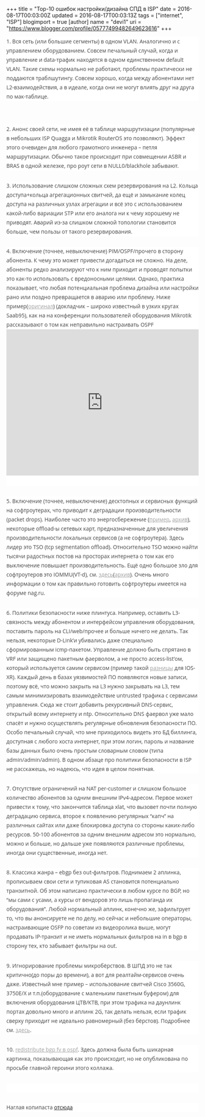 +++
title = "Top-10 ошибок настройки/дизайна СПД в ISP"
date = 2016-08-17T00:03:00Z
updated = 2016-08-17T00:03:13Z
tags = ["internet", "ISP"]
blogimport = true 
[author]
	name = "devi1"
	uri = "https://www.blogger.com/profile/05777499482649623616"
+++

<div style="background-color: white; border: 0px; color: #444444; font-family: &quot;Open Sans&quot;, Helvetica, Arial, sans-serif; font-size: 14px; line-height: 24px; margin-bottom: 1.71429rem; padding: 0px; vertical-align: baseline;">1. Вся сеть (или большие сегменты) в одном VLAN. Аналогично и с управлением оборудованием. Совсем печальный случай, когда и управление и data-трафик находятся в одном единственном default VLAN. Такие схемы нормально не работают, проблемы практически не поддаются траблшутингу. Совсем хорошо, когда между абонентами нет L2-взаимодействия, а в идеале, когда они не могут влиять друг на друга по мак-таблице.</div><div style="background-color: white; border: 0px; color: #444444; font-family: &quot;Open Sans&quot;, Helvetica, Arial, sans-serif; font-size: 14px; line-height: 24px; margin-bottom: 1.71429rem; padding: 0px; vertical-align: baseline;"></div><a name='more'></a><br /><br /><div style="background-color: white; border: 0px; color: #444444; font-family: &quot;Open Sans&quot;, Helvetica, Arial, sans-serif; font-size: 14px; line-height: 24px; margin-bottom: 1.71429rem; padding: 0px; vertical-align: baseline;">2. Анонс своей сети, не имея её в таблице маршрутизации (популярные в небольших ISP Quagga и Mikrotik RouterOS это позволяют). Эффект этого очевиден для любого грамотного инженера – петля маршрутизации. Обычно такое происходит при совмещении ASBR и BRAS в одной железке, про роут сети в NULL0/blackhole забывают.</div><div style="background-color: white; border: 0px; color: #444444; font-family: &quot;Open Sans&quot;, Helvetica, Arial, sans-serif; font-size: 14px; line-height: 24px; margin-bottom: 1.71429rem; padding: 0px; vertical-align: baseline;">3. Использование слишком сложных схем резервирования на L2. Кольца доступа+кольца агрегационных свитчей, да ещё и замыкание колец доступа на различных узлах агрегации и всё это с использованием какой-либо вариации STP или его аналога ни к чему хорошему не приводят. Аварий из-за слишком сложной топологии становится больше, чем пользы от такого резервирования.<br /><span id="more-913" style="border: 0px; margin: 0px; padding: 0px; vertical-align: baseline;"></span></div><div style="background-color: white; border: 0px; color: #444444; font-family: &quot;Open Sans&quot;, Helvetica, Arial, sans-serif; font-size: 14px; line-height: 24px; margin-bottom: 1.71429rem; padding: 0px; vertical-align: baseline;">4. Включение (точнее, невыключение) PIM/OSPF/прочего в сторону абонента. К чему это может привести догадаться не сложно. На деле, абоненты редко анализируют что к ним приходит и проводят попытки это как-то использовать с вредоносными целями. Однако, практика показывает, что любая потенциальная проблема дизайна или настройки рано или поздно превращается в аварию или проблему. Ниже пример(<a href="http://www.tiktube.com/video/CnhI3imFiKJKIKJKGICrFrlsDlHomFpq=" style="border: 0px; color: #9f9f9f; margin: 0px; outline: none; padding: 0px; vertical-align: baseline;" target="_blank">оригинал</a>) (докладчик – широко известный в узких кругах Saab95), как на на конференции пользователей оборудования Mikrotik рассказывают о том как неправильно настраивать OSPF<br /><span class="embed-youtube" style="border: 0px; display: block; margin: 0px; padding: 0px; text-align: center; vertical-align: baseline;"><iframe allowfullscreen="true" class="youtube-player" height="382" src="https://www.youtube.com/embed/V6nmk1ra9TA?version=3&amp;rel=1&amp;fs=1&amp;autohide=2&amp;showsearch=0&amp;showinfo=1&amp;iv_load_policy=1&amp;wmode=transparent" style="border-style: initial; border-width: 0px; margin: 0px 0px 1.71429rem; max-width: 100%; padding: 0px; vertical-align: baseline;" type="text/html" width="625"></iframe></span></div><div style="background-color: white; border: 0px; color: #444444; font-family: &quot;Open Sans&quot;, Helvetica, Arial, sans-serif; font-size: 14px; line-height: 24px; margin-bottom: 1.71429rem; padding: 0px; vertical-align: baseline;">5. Включение (точнее, невыключение) десктопных и сервисных функций на софтроутерах, что приводит к деградации производительности (packet drops). Наиболее часто это энергосбережение (<a href="http://sourceforge.net/p/e1000/mailman/message/27791177/" style="border: 0px; color: #9f9f9f; margin: 0px; outline: none; padding: 0px; vertical-align: baseline;">пример</a>,&nbsp;<a href="http://web.archive.org/web/20150711092710/http://sourceforge.net/p/e1000/mailman/message/27791177/" style="border: 0px; color: #9f9f9f; margin: 0px; outline: none; padding: 0px; vertical-align: baseline;">архив</a>), некоторые offload-ы сетевых карт, предназначенные для увеличения производительности локальных сервисов (а не софтроутера). Здесь лидер это TSO (tcp segmentation offload). Относительно TSO можно найти тысячи радостных постов на просторах интернета о том как его выключение повышает производительность. Ещё одно большое зло для софтроутеров это IOMMU(VT-d), см.&nbsp;<a href="http://sourceforge.net/p/e1000/mailman/message/30128349/" style="border: 0px; color: #9f9f9f; margin: 0px; outline: none; padding: 0px; vertical-align: baseline;">здесь</a>(<a href="http://web.archive.org/web/20150711094536/http://sourceforge.net/p/e1000/mailman/message/30128349/" style="border: 0px; color: #9f9f9f; margin: 0px; outline: none; padding: 0px; vertical-align: baseline;">архив</a>). Очень много информации о том как правильно готовить софтроутеры имеется на форуме&nbsp;<span class="skimlinks-unlinked" style="border: 0px; margin: 0px; padding: 0px; vertical-align: baseline;">nag.ru</span>.</div><div style="background-color: white; border: 0px; color: #444444; font-family: &quot;Open Sans&quot;, Helvetica, Arial, sans-serif; font-size: 14px; line-height: 24px; margin-bottom: 1.71429rem; padding: 0px; vertical-align: baseline;">6. Политики безопасности ниже плинтуса. Например, оставить L3-связность между абонентом и интерфейсом управления оборудования, поставить пароль на CLI/web/прочее и больше ничего не делать. Так нельзя, некоторые D-Link’и убивались даже специально сформированным icmp-пакетом. Управление должно быть спрятано в VRF или защищено пакетным фаерволом, а не просто access-list’ом, который используется самим сервисом (пример такой&nbsp;<a href="https://net-labs.in/2014/07/31/telnet-access-list-%D0%BD%D0%B0-cisco-ios-xr-asr9k-xrv-crs/" style="border: 0px; color: #9f9f9f; margin: 0px; outline: none; padding: 0px; vertical-align: baseline;">разницы</a>&nbsp;для IOS-XR). Каждый день в базах уязвимостей ПО появляются новые записи, поэтому всё, что можно закрыть на L3 нужно закрывать на L3, тем самым минимизировать взаимодействие untrusted трафика с сервисами управления. Сюда же стоит добавить рекурсивный DNS-сервис, открытый всему интернету и ntp. Относительно DNS фаервол уже мало спасёт и нужно осуществлять регулярные обновления безопасности ПО.<br />Особо печальный случай, что мне приходилось видеть это БД биллинга, доступная с любого хоста интернет, при этом логин, пароль и название базы данных было очень простым словарным словом (типа admin/admin/admin). В одном абзаце про политики безопасности в ISP не расскажешь, но надеюсь, что идея в целом понятная.</div><div style="background-color: white; border: 0px; color: #444444; font-family: &quot;Open Sans&quot;, Helvetica, Arial, sans-serif; font-size: 14px; line-height: 24px; margin-bottom: 1.71429rem; padding: 0px; vertical-align: baseline;">7. Отсутствие ограничений на NAT per-customer и слишком большое количество абонентов за одним внешним IPv4-адресом. Первое может привести к тому, что закончится таблица xlat, что вызовет почти полную деградацию сервиса, второе к появлению регулярных “капч” на различных сайтах или даже блокировка доступа со стороны каких-либо ресурсов. 50-100 абонентов за одним внешним адресом это нормально, можно и больше, но дальше уже появляются различные проблемы, иногда они существенные, иногда нет.</div><div style="background-color: white; border: 0px; color: #444444; font-family: &quot;Open Sans&quot;, Helvetica, Arial, sans-serif; font-size: 14px; line-height: 24px; margin-bottom: 1.71429rem; padding: 0px; vertical-align: baseline;">8. Классика жанра – ebgp без out-фильтров. Поднимаем 2 аплинка, прописываем свои сети и тупиковая AS становится потенциально транзитной. Об этом написано практически в любом курсе по BGP, но “мы сами с усами, а курсы от вендоров это лишь пропаганда их оборудования”. Любой нормальный аплинк, конечно же, зафильтрует то, что вы анонсируете не по делу, но сейчас и небольшие операторы, настраивающие OSFP по советам из видеоролика выше, могут продавать IP-транзит и не иметь нормальных фильтров на in в bgp в сторону тех, кто забывает фильтры на out.</div><div style="background-color: white; border: 0px; color: #444444; font-family: &quot;Open Sans&quot;, Helvetica, Arial, sans-serif; font-size: 14px; line-height: 24px; margin-bottom: 1.71429rem; padding: 0px; vertical-align: baseline;">9. Игнорирование проблемы микробёрствов. В ШПД это не так критично(до поры до времени), а вот для реалтайм-сервисов очень даже. Известный мне пример – использование свитчей Cisco 3560G, 3750E/X и т.п.(оборудование с маленьким пакетным буфером) для включения оборудования ЦТВ/КТВ, при этом трафика на даунлинк портах довольно много и аплинк 2G, так делать нельзя, если трафик сверху приходит не идеально равномерный (без бёрстов). Подробнее см.&nbsp;<a href="https://net-labs.in/2014/04/26/burst-vs-%D0%B1%D1%83%D1%84%D0%B5%D1%80-%D0%BA%D0%BE%D0%BC%D0%BC%D1%83%D1%82%D0%B0%D1%86%D0%B8%D0%B8/" style="border: 0px; color: #9f9f9f; margin: 0px; outline: none; padding: 0px; vertical-align: baseline;">здесь</a>.</div><div style="background-color: white; border: 0px; color: #444444; font-family: &quot;Open Sans&quot;, Helvetica, Arial, sans-serif; font-size: 14px; line-height: 24px; margin-bottom: 1.71429rem; padding: 0px; vertical-align: baseline;">10.&nbsp;<a href="https://blog.yandex.ru/post/38521/" style="border: 0px; color: #9f9f9f; margin: 0px; outline: none; padding: 0px; vertical-align: baseline;">redistribute bgp fv в ospf</a>. Здесь должна была быть шикарная картинка, показывающая как это проиcходит, но не опубликована по просьбе главной героини этого коллажа.</div><div style="background-color: white; border: 0px; color: #444444; font-family: &quot;Open Sans&quot;, Helvetica, Arial, sans-serif; font-size: 14px; line-height: 24px; margin-bottom: 1.71429rem; padding: 0px; vertical-align: baseline;"><br /></div><div style="background-color: white; border: 0px; color: #444444; font-family: &quot;Open Sans&quot;, Helvetica, Arial, sans-serif; font-size: 14px; line-height: 24px; margin-bottom: 1.71429rem; padding: 0px; vertical-align: baseline;">Наглая копипаста <a href="https://net-labs.in/2015/07/11/top-10-%D0%BE%D1%88%D0%B8%D0%B1%D0%BE%D0%BA-%D0%BD%D0%B0%D1%81%D1%82%D1%80%D0%BE%D0%B9%D0%BA%D0%B8%D0%B4%D0%B8%D0%B7%D0%B0%D0%B9%D0%BD%D0%B0-%D1%81%D0%BF%D0%B4-%D0%B2-isp/" target="_blank">отсюда</a></div>
